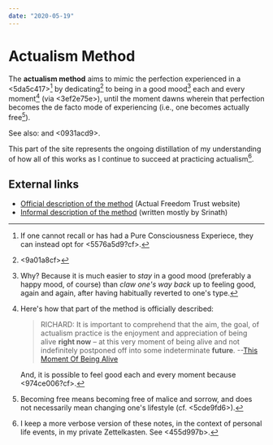 ```yaml
---
date: "2020-05-19"
---
```


# Actualism Method

The **actualism method** aims to mimic the perfection experienced in a <5da5c417>[^pcealt] by dedicating[^dedicate] to being in a good mood[^whymood] each and every moment[^choice] (via <3ef2e75e>), until the moment dawns wherein that perfection becomes the de facto mode of experiencing (i.e., one becomes actually free[^lifestyle]).

See also: <a1db1d8b> and <0931acd9>.

This part of the site represents the ongoing distillation of my understanding of how all of this works as I continue to succeed at practicing actualism[^notes].

[^pcealt]: If one cannot recall or has had a Pure Consciousness Experiece, they can instead opt for <5576a5d9?cf>.

[^dedicate]: <9a01a8cf>

[^whymood]: Why? Because it is much easier to *stay* in a good mood (preferably a happy mood, of course) than *claw one's way back* up to feeling good, again and again, after having habitually reverted to one's type.

[^choice]: 
    Here's how that part of the method is officially described:
    > RICHARD: It is important to comprehend that the aim, the goal, of actualism practice is the enjoyment and appreciation of being alive **right now** – at this very moment of being alive and not indefinitely postponed off into some indeterminate **future**. --[This Moment Of Being Alive](http://www.actualfreedom.com.au/richard/articles/thismomentofbeingalive.htm)
    
    And, it is possible to feel good each and every moment because <974ce006?cf>.

[^lifestyle]: Becoming free means becoming free of malice and sorrow, and does not necessarily mean changing one's lifestyle (cf. <5cde9fd6>).

[^notes]: I keep a more verbose version of these notes, in the context of personal life events, in my private Zettelkasten. See <455d997b>.

## External links

* [Official description of the method](http://www.actualfreedom.com.au/richard/articles/thismomentofbeingalive.htm) (Actual Freedom Trust website)
* [Informal description of the method](https://www.actualists.org/the-actualism-method) (written mostly by Srinath)

